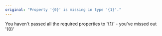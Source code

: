 ```yaml
---
original: "Property '{0}' is missing in type '{1}'."
---
```


You haven't passed all the required properties to '{1}' - you've missed out '{0}'
